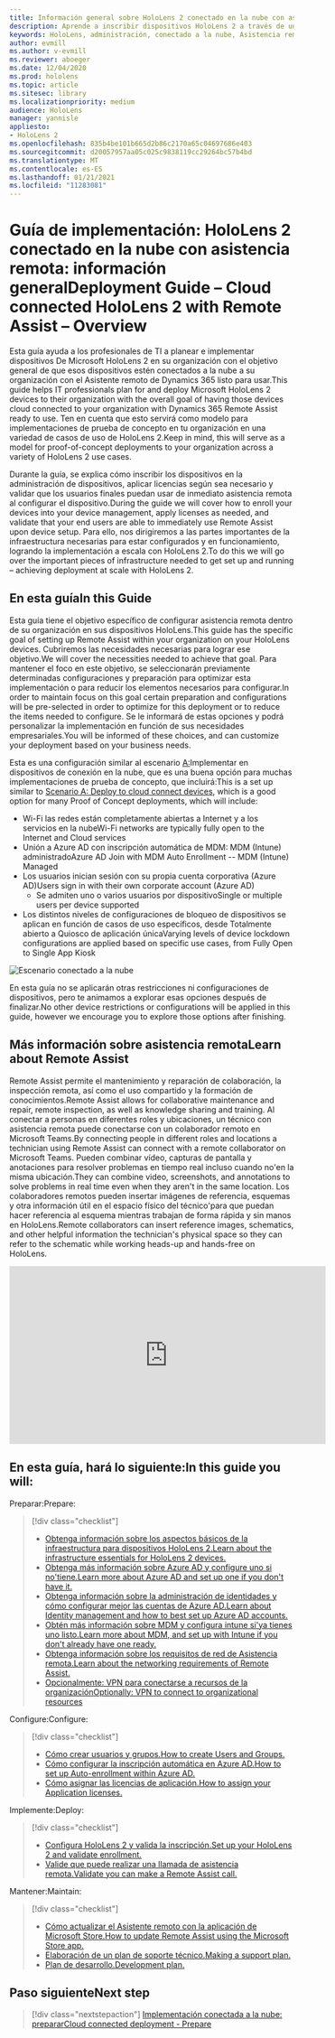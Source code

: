```yaml
---
title: Información general sobre HoloLens 2 conectado en la nube con asistencia remota
description: Aprende a inscribir dispositivos HoloLens 2 a través de una red conectada a la nube con Dynamics 365 Remote Assist.
keywords: HoloLens, administración, conectado a la nube, Asistencia remota, AAD, Azure AD, MDM, Administración de dispositivos móviles
author: evmill
ms.author: v-evmill
ms.reviewer: aboeger
ms.date: 12/04/2020
ms.prod: hololens
ms.topic: article
ms.sitesec: library
ms.localizationpriority: medium
audience: HoloLens
manager: yannisle
appliesto:
- HoloLens 2
ms.openlocfilehash: 835b4be101b665d2b86c2170a65c04697686e403
ms.sourcegitcommit: d20057957aa05c025c9838119cc29264bc57b4bd
ms.translationtype: MT
ms.contentlocale: es-ES
ms.lasthandoff: 01/21/2021
ms.locfileid: "11283081"
---
```

# <span data-ttu-id="457a0-104">Guía de implementación: HoloLens 2 conectado en la nube con asistencia remota: información general</span><span class="sxs-lookup"><span data-stu-id="457a0-104">Deployment Guide – Cloud connected HoloLens 2 with Remote Assist – Overview</span></span>

<span data-ttu-id="457a0-105">Esta guía ayuda a los profesionales de TI a planear e implementar dispositivos De Microsoft HoloLens 2 en su organización con el objetivo general de que esos dispositivos estén conectados a la nube a su organización con el Asistente remoto de Dynamics 365 listo para usar.</span><span class="sxs-lookup"><span data-stu-id="457a0-105">This guide helps IT professionals plan for and deploy Microsoft HoloLens 2 devices to their organization with the overall goal of having those devices cloud connected to your organization with Dynamics 365 Remote Assist ready to use.</span></span> <span data-ttu-id="457a0-106">Ten en cuenta que esto servirá como modelo para implementaciones de prueba de concepto en tu organización en una variedad de casos de uso de HoloLens 2.</span><span class="sxs-lookup"><span data-stu-id="457a0-106">Keep in mind, this will serve as a model for proof-of-concept deployments to your organization across a variety of HoloLens 2 use cases.</span></span>

<span data-ttu-id="457a0-107">Durante la guía, se explica cómo inscribir los dispositivos en la administración de dispositivos, aplicar licencias según sea necesario y validar que los usuarios finales puedan usar de inmediato asistencia remota al configurar el dispositivo.</span><span class="sxs-lookup"><span data-stu-id="457a0-107">During the guide we will cover how to enroll your devices into your device management, apply licenses as needed, and validate that your end users are able to immediately use Remote Assist upon device setup.</span></span> <span data-ttu-id="457a0-108">Para ello, nos dirigiremos a las partes importantes de la infraestructura necesarias para estar configurados y en funcionamiento, logrando la implementación a escala con HoloLens 2.</span><span class="sxs-lookup"><span data-stu-id="457a0-108">To do this we will go over the important pieces of infrastructure needed to get set up and running – achieving deployment at scale with HoloLens 2.</span></span>

## <span data-ttu-id="457a0-109">En esta guía</span><span class="sxs-lookup"><span data-stu-id="457a0-109">In this Guide</span></span>

<span data-ttu-id="457a0-110">Esta guía tiene el objetivo específico de configurar asistencia remota dentro de su organización en sus dispositivos HoloLens.</span><span class="sxs-lookup"><span data-stu-id="457a0-110">This guide has the specific goal of setting up Remote Assist within your organization on your HoloLens devices.</span></span> <span data-ttu-id="457a0-111">Cubriremos las necesidades necesarias para lograr ese objetivo.</span><span class="sxs-lookup"><span data-stu-id="457a0-111">We will cover the necessities needed to achieve that goal.</span></span> <span data-ttu-id="457a0-112">Para mantener el foco en este objetivo, se seleccionarán previamente determinadas configuraciones y preparación para optimizar esta implementación o para reducir los elementos necesarios para configurar.</span><span class="sxs-lookup"><span data-stu-id="457a0-112">In order to maintain focus on this goal certain preparation and configurations will be pre-selected in order to optimize for this deployment or to reduce the items needed to configure.</span></span> <span data-ttu-id="457a0-113">Se le informará de estas opciones y podrá personalizar la implementación en función de sus necesidades empresariales.</span><span class="sxs-lookup"><span data-stu-id="457a0-113">You will be informed of these choices, and can customize your deployment based on your business needs.</span></span>

<span data-ttu-id="457a0-114">Esta es una configuración similar al escenario [A:](https://docs.microsoft.com/hololens/common-scenarios#scenario-a)Implementar en dispositivos de conexión en la nube, que es una buena opción para muchas implementaciones de prueba de concepto, que incluirá:</span><span class="sxs-lookup"><span data-stu-id="457a0-114">This is a set up similar to [Scenario A: Deploy to cloud connect devices](https://docs.microsoft.com/hololens/common-scenarios#scenario-a), which is a good option for many Proof of Concept deployments, which will include:</span></span>

- <span data-ttu-id="457a0-115">Wi-Fi las redes están completamente abiertas a Internet y a los servicios en la nube</span><span class="sxs-lookup"><span data-stu-id="457a0-115">Wi-Fi networks are typically fully open to the Internet and Cloud services</span></span>
- <span data-ttu-id="457a0-116">Unión a Azure AD con inscripción automática de MDM: MDM (Intune) administrado</span><span class="sxs-lookup"><span data-stu-id="457a0-116">Azure AD Join with MDM Auto Enrollment -- MDM (Intune) Managed</span></span>
- <span data-ttu-id="457a0-117">Los usuarios inician sesión con su propia cuenta corporativa (Azure AD)</span><span class="sxs-lookup"><span data-stu-id="457a0-117">Users sign in with their own corporate account (Azure AD)</span></span>
  - <span data-ttu-id="457a0-118">Se admiten uno o varios usuarios por dispositivo</span><span class="sxs-lookup"><span data-stu-id="457a0-118">Single or multiple users per device supported</span></span>
- <span data-ttu-id="457a0-119">Los distintos niveles de configuraciones de bloqueo de dispositivos se aplican en función de casos de uso específicos, desde Totalmente abierto a Quiosco de aplicación única</span><span class="sxs-lookup"><span data-stu-id="457a0-119">Varying levels of device lockdown configurations are applied based on specific use cases, from Fully Open to Single App Kiosk</span></span>

![Escenario conectado a la nube](./images/cloud-connected-guide-diagram.png)

<span data-ttu-id="457a0-121">En esta guía no se aplicarán otras restricciones ni configuraciones de dispositivos, pero te animamos a explorar esas opciones después de finalizar.</span><span class="sxs-lookup"><span data-stu-id="457a0-121">No other device restrictions or configurations will be applied in this guide, however we encourage you to explore those options after finishing.</span></span>

## <span data-ttu-id="457a0-122">Más información sobre asistencia remota</span><span class="sxs-lookup"><span data-stu-id="457a0-122">Learn about Remote Assist</span></span>

<span data-ttu-id="457a0-123">Remote Assist permite el mantenimiento y reparación de colaboración, la inspección remota, así como el uso compartido y la formación de conocimientos.</span><span class="sxs-lookup"><span data-stu-id="457a0-123">Remote Assist allows for collaborative maintenance and repair, remote inspection, as well as knowledge sharing and training.</span></span> <span data-ttu-id="457a0-124">Al conectar a personas en diferentes roles y ubicaciones, un técnico con asistencia remota puede conectarse con un colaborador remoto en Microsoft Teams.</span><span class="sxs-lookup"><span data-stu-id="457a0-124">By connecting people in different roles and locations a technician using Remote Assist can connect with a remote collaborator on Microsoft Teams.</span></span> <span data-ttu-id="457a0-125">Pueden combinar vídeo, capturas de pantalla y anotaciones para resolver problemas en tiempo real incluso cuando no&#39;en la misma ubicación.</span><span class="sxs-lookup"><span data-stu-id="457a0-125">They can combine video, screenshots, and annotations to solve problems in real time even when they aren&#39;t in the same location.</span></span> <span data-ttu-id="457a0-126">Los colaboradores remotos pueden insertar imágenes de referencia, esquemas y otra información útil en el espacio físico del técnico&#39;para que puedan hacer referencia al esquema mientras trabajan de forma rápida y sin manos en HoloLens.</span><span class="sxs-lookup"><span data-stu-id="457a0-126">Remote collaborators can insert reference images, schematics, and other helpful information the technician&#39;s physical space so they can refer to the schematic while working heads-up and hands-free on HoloLens.</span></span>

<iframe width="560" height="315" src="https://www.youtube.com/embed/d3YT8j0yYl0" frameborder="0" allow="accelerometer; autoplay; clipboard-write; encrypted-media; gyroscope; picture-in-picture" allowfullscreen></iframe>

## <span data-ttu-id="457a0-127">En esta guía, hará lo siguiente:</span><span class="sxs-lookup"><span data-stu-id="457a0-127">In this guide you will:</span></span>

<span data-ttu-id="457a0-128">Preparar:</span><span class="sxs-lookup"><span data-stu-id="457a0-128">Prepare:</span></span>

> [!div class="checklist"]
> - [<span data-ttu-id="457a0-129">Obtenga información sobre los aspectos básicos de la infraestructura para dispositivos HoloLens 2.</span><span class="sxs-lookup"><span data-stu-id="457a0-129">Learn about the infrastructure essentials for HoloLens 2 devices.</span></span>](hololens2-cloud-connected-prepare.md#infrastructure-essentials)
> - [<span data-ttu-id="457a0-130">Obtenga más información sobre Azure AD y configure uno si no&#39;tiene.</span><span class="sxs-lookup"><span data-stu-id="457a0-130">Learn more about Azure AD and set up one if you don&#39;t have it.</span></span>](hololens2-cloud-connected-prepare.md#azure-active-directory)
> - [<span data-ttu-id="457a0-131">Obtenga información sobre la administración de identidades y cómo configurar mejor las cuentas de Azure AD.</span><span class="sxs-lookup"><span data-stu-id="457a0-131">Learn about Identity management and how to best set up Azure AD accounts.</span></span>](hololens2-cloud-connected-prepare.md#identity-management)
> - [<span data-ttu-id="457a0-132">Obtén más información sobre MDM y configura intune si&#39;ya tienes uno listo.</span><span class="sxs-lookup"><span data-stu-id="457a0-132">Learn more about MDM, and set up with Intune if you don&#39;t already have one ready.</span></span>](hololens2-cloud-connected-prepare.md#mobile-device-management)
> - [<span data-ttu-id="457a0-133">Obtenga información sobre los requisitos de red de Asistencia remota.</span><span class="sxs-lookup"><span data-stu-id="457a0-133">Learn about the networking requirements of Remote Assist.</span></span>](hololens2-cloud-connected-prepare.md#network)
> - [<span data-ttu-id="457a0-134">Opcionalmente: VPN para conectarse a recursos de la organización</span><span class="sxs-lookup"><span data-stu-id="457a0-134">Optionally: VPN to connect to organizational resources</span></span>](/hololens2-cloud-connected-prepare.md#optional-connect-your-hololens-to-vpn)

<span data-ttu-id="457a0-135">Configure:</span><span class="sxs-lookup"><span data-stu-id="457a0-135">Configure:</span></span>

> [!div class="checklist"]
> - [<span data-ttu-id="457a0-136">Cómo crear usuarios y grupos.</span><span class="sxs-lookup"><span data-stu-id="457a0-136">How to create Users and Groups.</span></span>](hololens2-cloud-connected-configure.md#azure-users-and-groups)
> - [<span data-ttu-id="457a0-137">Cómo configurar la inscripción automática en Azure AD.</span><span class="sxs-lookup"><span data-stu-id="457a0-137">How to set up Auto-enrollment within Azure AD.</span></span>](hololens2-cloud-connected-configure.md#auto-enrollment-on-hololens-2)
> - [<span data-ttu-id="457a0-138">Cómo asignar las licencias de aplicación.</span><span class="sxs-lookup"><span data-stu-id="457a0-138">How to assign your Application licenses.</span></span>](hololens2-cloud-connected-configure.md#application-licenses)

<span data-ttu-id="457a0-139">Implemente:</span><span class="sxs-lookup"><span data-stu-id="457a0-139">Deploy:</span></span>

> [!div class="checklist"]
> - [<span data-ttu-id="457a0-140">Configura HoloLens 2 y valida la inscripción.</span><span class="sxs-lookup"><span data-stu-id="457a0-140">Set up your HoloLens 2 and validate enrollment.</span></span>](hololens2-cloud-connected-deploy.md#enrollment-validation)
> - [<span data-ttu-id="457a0-141">Valide que puede realizar una llamada de asistencia remota.</span><span class="sxs-lookup"><span data-stu-id="457a0-141">Validate you can make a Remote Assist call.</span></span>](hololens2-cloud-connected-deploy.md#remote-assist-call-validation)

<span data-ttu-id="457a0-142">Mantener:</span><span class="sxs-lookup"><span data-stu-id="457a0-142">Maintain:</span></span>

> [!div class="checklist"]
> - [<span data-ttu-id="457a0-143">Cómo actualizar el Asistente remoto con la aplicación de Microsoft Store.</span><span class="sxs-lookup"><span data-stu-id="457a0-143">How to update Remote Assist using the Microsoft Store app.</span></span>](hololens2-cloud-connected-maintain.md#updates)
> - [<span data-ttu-id="457a0-144">Elaboración de un plan de soporte técnico.</span><span class="sxs-lookup"><span data-stu-id="457a0-144">Making a support plan.</span></span>](hololens2-cloud-connected-maintain.md#support-plan)
> - [<span data-ttu-id="457a0-145">Plan de desarrollo.</span><span class="sxs-lookup"><span data-stu-id="457a0-145">Development plan.</span></span>](hololens2-cloud-connected-maintain.md#development-plan)

## <span data-ttu-id="457a0-146">Paso siguiente</span><span class="sxs-lookup"><span data-stu-id="457a0-146">Next step</span></span>

> [!div class="nextstepaction"]
> [<span data-ttu-id="457a0-147">Implementación conectada a la nube: preparar</span><span class="sxs-lookup"><span data-stu-id="457a0-147">Cloud connected deployment - Prepare</span></span>](hololens2-cloud-connected-prepare.md)

